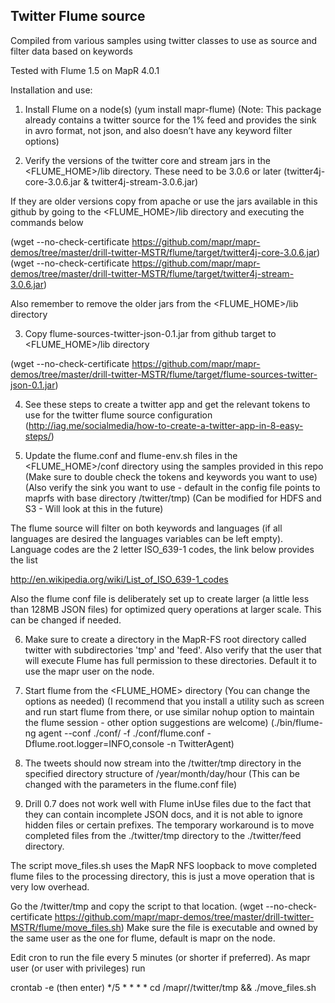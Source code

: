 ## Twitter Flume source

Compiled from various samples using twitter classes to use as source and filter data based on keywords


Tested with Flume 1.5 on MapR 4.0.1

Installation and use:

1) Install Flume on a node(s) (yum install mapr-flume)
(Note: This package already contains a twitter source for the 1% feed and provides the sink in avro format, not json, and also doesn’t have any keyword filter options)

2) Verify the versions of the twitter core and stream jars in the <FLUME_HOME>/lib directory. These need to be 3.0.6 or later (twitter4j-core-3.0.6.jar & twitter4j-stream-3.0.6.jar)

If they are older versions copy from apache or use the jars available in this github by going to the <FLUME_HOME>/lib directory and executing the commands below

(wget --no-check-certificate https://github.com/mapr/mapr-demos/tree/master/drill-twitter-MSTR/flume/target/twitter4j-core-3.0.6.jar)
(wget --no-check-certificate https://github.com/mapr/mapr-demos/tree/master/drill-twitter-MSTR/flume/target/twitter4j-stream-3.0.6.jar)

Also remember to remove the older jars from the <FLUME_HOME>/lib directory

3) Copy flume-sources-twitter-json-0.1.jar from github target to <FLUME_HOME>/lib directory

(wget --no-check-certificate https://github.com/mapr/mapr-demos/tree/master/drill-twitter-MSTR/flume/target/flume-sources-twitter-json-0.1.jar)

4) See these steps to create a twitter app and get the relevant tokens to use for the twitter flume source configuration (http://iag.me/socialmedia/how-to-create-a-twitter-app-in-8-easy-steps/)

5) Update the flume.conf and flume-env.sh files in the <FLUME_HOME>/conf directory using the samples provided in this repo
(Make sure to double check the tokens and keywords you want to use)
(Also verify the sink you want to use - default in the config file points to maprfs with base directory /twitter/tmp)
(Can be modified for HDFS and S3 - Will look at this in the future)

The flume source will filter on both keywords and languages (if all languages are desired the languages variables can be left empty). Language codes are the 2 letter ISO_639-1 codes, the link below provides the list

http://en.wikipedia.org/wiki/List_of_ISO_639-1_codes

Also the flume conf file is deliberately set up to create larger (a little less than 128MB JSON files) for optimized query operations at larger scale. This can be changed if needed.


6) Make sure to create a directory in the MapR-FS root directory called twitter with subdirectories 'tmp' and 'feed'. Also verify that the user that will execute Flume has full permission to these directories. Default it to use the mapr user on the node.


7) Start flume from the <FLUME_HOME> directory (You can change the options as needed)
(I recommend that you install a utility such as screen and run start flume from there, or use similar nohup option to maintain the flume session - other option suggestions are welcome)
(./bin/flume-ng agent --conf ./conf/ -f ./conf/flume.conf -Dflume.root.logger=INFO,console -n TwitterAgent)

8) The tweets should now stream into the <MapR-FS root>/twitter/tmp directory in the specified directory structure of /year/month/day/hour (This can be changed with the parameters in the flume.conf file)

9) Drill 0.7 does not work well with Flume inUse files due to the fact that they can contain incomplete JSON docs, and it is not able to ignore hidden files or certain prefixes. The temporary workaround is to move completed files from the ./twitter/tmp directory to the ./twitter/feed directory. 

The script move_files.sh uses the MapR NFS loopback to move completed flume files to the processing directory, this is just a move operation that is very low overhead.

Go the <MapR-FS root>/twitter/tmp and copy the script to that location.
(wget --no-check-certificate https://github.com/mapr/mapr-demos/tree/master/drill-twitter-MSTR/flume/move_files.sh)
Make sure the file is executable and owned by the same user as the one for flume, default is mapr on the node.

Edit cron to run the file every 5 minutes (or shorter if preferred).
As mapr user (or user with privileges) run

crontab -e
(then enter)
*/5 * * * * cd /mapr/<mapr-clustername>/twitter/tmp && ./move_files.sh



 

 